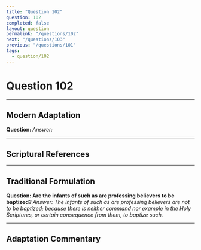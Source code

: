 ```yaml
---
title: "Question 102"
question: 102
completed: false
layout: question
permalink: "/questions/102"
next: "/questions/103"
previous: "/questions/101"
tags:
  - question/102
---
```

# Question 102
---
## Modern Adaptation
<strong>
    Question:
</strong>

<em>
    Answer:
</em>

---
## Scriptural References
---
## Traditional Formulation
<strong>
    Question: Are the infants of such as are professing believers to be baptized?
</strong>

<em>
    Answer: The infants of such as are professing believers are not to be baptized; because there is neither command nor example in the Holy Scriptures, or certain consequence from them, to baptize such.
</em>

---
## Adaptation Commentary
